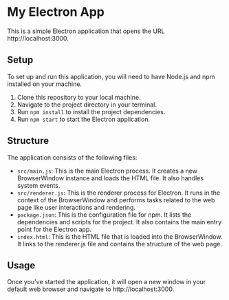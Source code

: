 # My Electron App

This is a simple Electron application that opens the URL http://localhost:3000.

## Setup

To set up and run this application, you will need to have Node.js and npm installed on your machine.

1. Clone this repository to your local machine.
2. Navigate to the project directory in your terminal.
3. Run `npm install` to install the project dependencies.
4. Run `npm start` to start the Electron application.

## Structure

The application consists of the following files:

- `src/main.js`: This is the main Electron process. It creates a new BrowserWindow instance and loads the HTML file. It also handles system events.
- `src/renderer.js`: This is the renderer process for Electron. It runs in the context of the BrowserWindow and performs tasks related to the web page like user interactions and rendering.
- `package.json`: This is the configuration file for npm. It lists the dependencies and scripts for the project. It also contains the main entry point for the Electron app.
- `index.html`: This is the HTML file that is loaded into the BrowserWindow. It links to the renderer.js file and contains the structure of the web page.

## Usage

Once you've started the application, it will open a new window in your default web browser and navigate to http://localhost:3000.